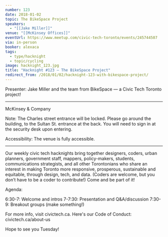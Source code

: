 ```yaml
---
number: 123
date: 2018-01-02
topic: The BikeSpace Project
speakers:
  - "[[Jake Miller]]"
venue: "[[McKinsey Offices]]"
eventUrl: https://www.meetup.com/civic-tech-toronto/events/245744507
via: in-person
booker: alexaca
tags:
  - type/hacknight
  - topic/cycling
image: hacknight_123.jpg
title: "Hacknight #123 – The BikeSpace Project"
redirect_from: /2018/01/02/hacknight-123-with-bikespace-project/
---
```


Presenter: Jake Miller and the team from BikeSpace — a Civic Tech Toronto project!

***
McKinsey & Company

Note: The Charles street entrance will be locked. Please go around the building, to the Sultan St. entrance at the back. You will need to sign in at the security desk upon entering.

Accessibility: The venue is fully accessible.
***

Our weekly civic tech hacknights bring together designers, coders, urban planners, government staff, mappers, policy-makers, students, communications strategists, and all other Torontonians who share an interest in making Toronto more responsive, prosperous, sustainable and equitable, through design, tech, and data. (Coders are welcome, but you don’t have to be a coder to contribute!) Come and be part of it!

Agenda:

6:30-7: Welcome and intros
7-7:30: Presentation and Q&A/discussion
7:30-9: Breakout groups (make something!)

For more info, visit civictech.ca. Here's our Code of Conduct: civictech.ca/about-us

Hope to see you Tuesday!